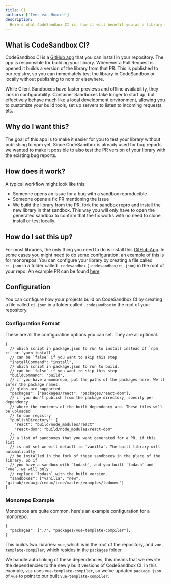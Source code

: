 ```yaml
---
title: CI
authors: ['Ives van Hoorne']
description:
  Here's what CodeSandbox CI is, how it will benefit you as a library maintainer, and how to set it up for your library.
---
```


## What is CodeSandbox CI?

CodeSandbox CI is a [GitHub app](https://github.com/apps/codesandbox) that you can install in your repository. The app is responsible for building your library. Whenever a Pull Request is opened it builds a version of the library from that PR. This is published to our registry, so you can immediately test the library in CodeSandbox or locally without publishing to nom or elsewhere.

While Client Sandboxes have faster previews and offline availability, they lack
in configurability. Container Sandboxes take longer to start up, but effectively
behave much like a local development environment, allowing you to customize your
build tools, set up servers to listen to incoming requests, etc.

## Why do I want this?

The goal of this app is to make it easier for you to test your library without publishing to npm yet. Since CodeSandbox is already used for bug reports we wanted to make it possible to also test the PR version of your library with the existing bug reports.

## How does it work?
A typical workflow might look like this:
- Someone opens an issue for a bug with a sandbox reproducible
- Someone opens a fix PR mentioning the issue
- We build the library from the PR, fork the sandbox repro and install the new library in that sandbox.
This way you will only have to open the generated sandbox to confirm that the fix works with no need to clone, install or test locally.

## How do I set this up?
For most libraries, the only thing you need to do is install this [GitHub App](https://github.com/apps/codesandbox). In some cases you might need to do some configuration, an example of this is for monorepos. You can configure your library by creating a file called `ci.json` in a folder called `.codesandbox` (`.codesandbox/ci.json`) in the root of your repo. An example PR can be found [here](https://github.com/facebook/react/pull/17175).

## Configuration
You can configure how your projects build on CodeSandbox CI by creating a file called `ci.json` in a folder called `.codesandbox` in the root of your repository.

### Configuration Format
These are all the configuration options you can set. They are all optional.

```
{
  // which script in package.json to run to install instead of `npm ci` or `yarn install`,
  // can be `false` if you want to skip this step
  "installCommand": "install",
  // which script in package.json to run to build,
  // can be `false` if you want to skip this step
  "buildCommand": "build",
  // if you have a monorepo, put the paths of the packages here. We'll infer the package names.
  // globs are supported
  "packages": ["packages/react", "packages/react-dom"],
  // if you don't publish from the package directory, specify per dependency
  // where the contents of the built dependency are. These files will be uploaded
  // to our registry
  "publishDirectory": {
    "react": "build/node_modules/react"
    "react-dom": "build/node_modules/react-dom"
  },
  // a list of sandboxes that you want generated for a PR, if this list
  // is not set we will default to `vanilla`. The built library will automatically
  // be installed in the fork of these sandboxes in the place of the library. So if
  // you have a sandbox with `lodash`, and you built `lodash` and `vue`, we will only
  // replace `lodash` with the built version.
  "sandboxes": ["vanilla", "new", "github/reduxjs/redux/tree/master/examples/todomvc"]
}
```

### Monorepo Example
Monorepos are quite common, here's an example configuration for a monorepo:
```
{
  "packages": ["./", "packages/vue-template-compiler"],
}
```
This builds two libraries: `vue`, which is in the root of the repository, and `vue-template-compiler`, which resides in the `packages` folder.

We handle auto linking of these dependencies, this means that we rewrite the dependencies to the newly built versions of CodeSandbox CI. In this example, `vue` uses `vue-template-compiler`, so we've updated `package.json` of `vue` to point to our built `vue-template-compiler`.